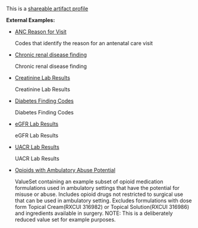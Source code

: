 This is a [shareable artifact profile](profiles.html#artifact-profiles)

**External Examples:**

*   [ANC Reason for Visit](https://build.fhir.org/ig/cqframework/cpg-example-anc/branches/main/ValueSet-anc-reason-for-visit-vs.html)

    Codes that identify the reason for an antenatal care visit

*   [Chronic renal disease finding](https://build.fhir.org/ig/cqframework/cpg-example-ckd/branches/main/ValueSet-ckd-valueset-ckd.html)

    Chronic renal disease finding

*   [Creatinine Lab Results](https://build.fhir.org/ig/cqframework/cpg-example-ckd/branches/main/ValueSet-ckd-valueset-creatinine.html)

    Creatinine Lab Results

*   [Diabetes Finding Codes](https://build.fhir.org/ig/cqframework/cpg-example-ckd/branches/main/ValueSet-ckd-valueset-diabetes.html)

    Diabetes Finding Codes

*   [eGFR Lab Results](https://build.fhir.org/ig/cqframework/cpg-example-ckd/branches/main/ValueSet-ckd-valueset-egfr.html)

    eGFR Lab Results

*   [UACR Lab Results](https://build.fhir.org/ig/cqframework/cpg-example-ckd/branches/main/ValueSet-ckd-valueset-uacr.html)

    UACR Lab Results

*   [Opioids with Ambulatory Abuse Potential](https://build.fhir.org/ig/cqframework/cpg-example-opioids/branches/main/ValueSet-opioids-with-ambulatory-abuse-potential.html)

    ValueSet containing an example subset of opioid medication formulations used in ambulatory settings that have the potential for misuse or abuse. Includes opioid drugs not restricted to surgical use that can be used in ambulatory setting. Excludes formulations with dose form Topical Cream(RXCUI 316982) or Topical Solution(RXCUI 316986) and ingredients available in surgery. NOTE: This is a deliberately reduced value set for example purposes.